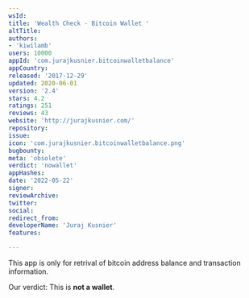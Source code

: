```yaml
---
wsId: 
title: 'Wealth Check - Bitcoin Wallet '
altTitle: 
authors:
- 'kiwilamb'
users: 10000
appId: 'com.jurajkusnier.bitcoinwalletbalance'
appCountry: 
released: '2017-12-29'
updated: 2020-06-01
version: '2.4'
stars: 4.2
ratings: 251
reviews: 43
website: 'http://jurajkusnier.com/'
repository: 
issue: 
icon: 'com.jurajkusnier.bitcoinwalletbalance.png'
bugbounty: 
meta: 'obsolete'
verdict: 'nowallet'
appHashes: 
date: '2022-05-22'
signer: 
reviewArchive: 
twitter: 
social: 
redirect_from: 
developerName: 'Juraj Kusnier'
features: 

---
```


This app is only for retrival of bitcoin address balance and transaction information.

Our verdict: This is **not a wallet**.

